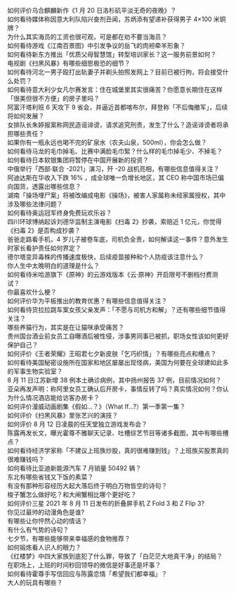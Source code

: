 如何评价乌合麒麟新作《1 月 20 日洛杉矶平淡无奇的夜晚》？  
如何看待媒体称因意大利队陷兴奋剂丑闻，苏炳添有望递补获得男子 4×100 米铜牌？  
为什么其实海员的工资也很可观，可是都在劝不要当海员？  
如何看待游戏《江南百景图》中引发争议的岳飞的肉袒牵羊形象？  
如何看待新东方推出「优质父母智慧馆」转型培训家长？这一服务前景如何？  
电视剧《扫黑风暴》有哪些细思极恐的细节？  
如何看待河北一男子殴打出轨妻子并剃头拍照发网上？目前已被行拘，将会接受什么处罚？  
如何看待意大利少女凡尔赛发言：住在城堡里其实很痛苦？你愿意长期住在这样「很美但很不方便」的房子里吗？  
阿富汗塔利班 6 天攻下 9 省会，并逼近首都喀布尔，拜登称「不后悔撤军」，后续将如何发展？  
女排队长朱婷报案称网民造谣诽谤，请求追究刑责，发生了什么？造谣诽谤者将承担哪些责任？  
如果你有一瓶永远也喝不完的矿泉水（农夫山泉，500ml），你会怎么做？  
如何看待马龙的毛巾掉毛、比赛中满脸毛巾絮？什么样的毛巾掉毛少、不掉毛？  
如何看待日本软银集团将暂停在中国开展新的投资？  
中俄举行「西部·联合 -2021」演习，歼 -20 战机亮相，有哪些信息值得关注？  
阿迪达斯在华收入下跌 16% ，成全球唯一负增长地区，其 CEO 称中国市场已偏向国货，透露出哪些信息？  
湖南「操场埋尸案」将被改编成电影《操场》，被害人家属称未经家属授权，其中涉及哪些法律问题？  
如何看待奥运冠军终身免费玩欢乐谷？  
四川环球博纳起诉刘德华监制主演电影《扫毒 2》抄袭，索赔近 1 亿元，你觉得《扫毒 2》是否构成抄袭？  
爸爸走路看手机，4 岁儿子被卷车底，司机负全责，如何解读这一事件？意外发生时家长看护责任如何界定？  
德尔塔变异毒株的传播速度极快，后续疫苗接种和个人防疫该注意什么？  
你人生中太晚明白的道理是什么？  
如何看待米哈游旗下《原神》的云游戏版本《云·原神》开启限号不删档付费测试？  
你最喜欢什么梗？  
如何评价华为平板推出的教育优惠？有哪些信息值得关注？  
如何看待货拉拉跳车案女孩父亲发声：「不愿与司机方和解」？还有哪些细节值得关注？  
哪些养猫行为，其实是在让猫咪承受痛苦？  
贵州国台酒业前女员工自曝酒后被性侵，涉事男同事已被抓，职场女性该如何更好保护自己？  
如何评价《王者荣耀》王昭君七夕新皮肤「乞巧织情」？有哪些亮点和槽点？  
如何看待美国秘密设施所在国家和地区屡屡出现怪病，美国为何要在全球建如此多的军事生物实验室？  
8 月 11 日江苏新增 38 例本土确诊病例，其中扬州报告 37 例，目前情况如何？  
亚朵再发声明：称阿里女员工确认后开房卡，事情反转了吗？真实情况如何？你认为什么情况酒店能给访客办房卡？  
如何评价漫威动画剧集《假如…？》（What If...?）第一季第一集？  
如何评价《扫黑风暴》里张艺兴的演技？  
如何评价 8 月 12 日凌晨的任天堂独立游戏发布会？  
陈露再发长文，曝光霍尊不雅聊天记录、吐槽综艺节目等诸多截图，其中有哪些槽点？  
如何看待经济学家称「不建议上班族炒股，真的很难赚到钱」？上班族买股票真的很难赚钱吗？  
如何看待比亚迪新能源汽车 7 月销量 50492 辆？  
东北有哪些省钱又下饭的素菜？  
有没有那种形容经历大起大落后终于明白万物皆空的诗句？  
梭子蟹怎么做好吃？和大闸蟹相比哪个更好吃？  
如何评价三星 2021 年 8 月 11 日发布的折叠屏手机 Z Fold 3 和 Z Flip 3?  
你见过最帅的动漫角色是谁?  
有哪些让你怦然心动的情话？  
有什么有气势的诗句？  
七夕节，有哪些能够带来幸福感的食物推荐？  
如何锻炼看人识人的眼力？  
《红楼梦》中四大家族到底犯了什么罪，导致了「白茫茫大地真干净」的结局？  
在职场上，上班的时间秒回领导的微信是好事还是坏事？  
如何看待霍尊手写信回应与陈露恋情「希望我们都幸福」？  
大人的玩具有哪些？  

